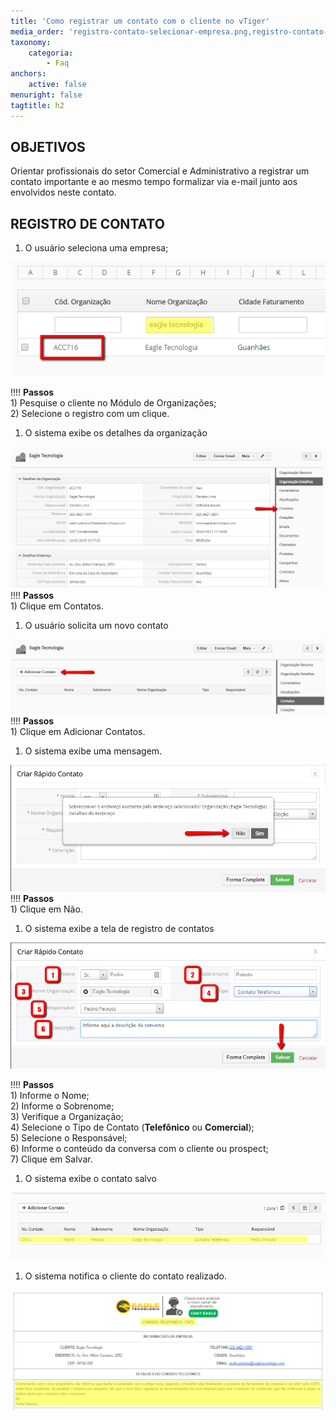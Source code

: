 ```yaml
---
title: 'Como registrar um contato com o cliente no vTiger'
media_order: 'registro-contato-selecionar-empresa.png,registro-contato-contatos.png,registro-contato-adicionar.png,registro-contato-adicionar-nao.png,registro-contato-salvar.png,registro-contato-salvo.png,registro-contato-notificacao.png'
taxonomy:
    categoria:
        - Faq
anchors:
    active: false
menuright: false
tagtitle: h2
---
```


## OBJETIVOS

Orientar profissionais do setor Comercial e Administrativo a registrar um contato importante e ao mesmo tempo formalizar via e-mail junto aos envolvidos neste contato. 

## REGISTRO DE CONTATO

1. O usuário seleciona uma empresa;

![Selecionar Empresa](registro-contato-selecionar-empresa.png "Selecionar Empresa")

!!!! **Passos**<br>1) Pesquise o cliente no Módulo de Organizações;<br>2) Selecione o registro com um clique.

1. O sistema exibe os detalhes da organização

![Contatos](registro-contato-contatos.png "Contatos")
!!!! **Passos**<br>1) Clique em Contatos.

1. O usuário solicita um novo contato

![Adicionar Contato](registro-contato-adicionar.png "Adicionar Contato")
!!!! **Passos**<br>1) Clique em Adicionar Contatos.

1. O sistema exibe uma mensagem.

![Mensagem](registro-contato-adicionar-nao.png "Mensagem")
!!!! **Passos**<br>1) Clique em Não.

1. O sistema exibe a tela de registro de contatos

![Formulário de Registro de Contato](registro-contato-salvar.png "Formulário de Registro de Contato")

!!!! **Passos**<br>1) Informe o Nome;<br>2) Informe o Sobrenome;<br>3) Verifique a Organização;<br>4) Selecione o Tipo de Contato (**Telefônico** ou **Comercial**);<br>5) Selecione o Responsável;<br>6) Informe o conteúdo da conversa com o cliente ou prospect;<br>7) Clique em Salvar.

1. O sistema exibe o contato salvo

![Contato Salvo](registro-contato-salvo.png "Contato Salvo")

1. O sistema notifica o cliente do contato realizado.

![Notificação de Contato](registro-contato-notificacao.png "Notificação de Contato")